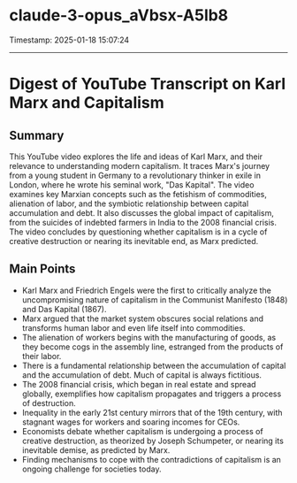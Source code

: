 # claude-3-opus_aVbsx-A5lb8

Timestamp: 2025-01-18 15:07:24

---

# Digest of YouTube Transcript on Karl Marx and Capitalism

## Summary

This YouTube video explores the life and ideas of Karl Marx, and their relevance to understanding modern capitalism. It traces Marx's journey from a young student in Germany to a revolutionary thinker in exile in London, where he wrote his seminal work, "Das Kapital". The video examines key Marxian concepts such as the fetishism of commodities, alienation of labor, and the symbiotic relationship between capital accumulation and debt. It also discusses the global impact of capitalism, from the suicides of indebted farmers in India to the 2008 financial crisis. The video concludes by questioning whether capitalism is in a cycle of creative destruction or nearing its inevitable end, as Marx predicted.

## Main Points

- Karl Marx and Friedrich Engels were the first to critically analyze the uncompromising nature of capitalism in the Communist Manifesto (1848) and Das Kapital (1867).
- Marx argued that the market system obscures social relations and transforms human labor and even life itself into commodities. 
- The alienation of workers begins with the manufacturing of goods, as they become cogs in the assembly line, estranged from the products of their labor.
- There is a fundamental relationship between the accumulation of capital and the accumulation of debt. Much of capital is always fictitious.
- The 2008 financial crisis, which began in real estate and spread globally, exemplifies how capitalism propagates and triggers a process of destruction. 
- Inequality in the early 21st century mirrors that of the 19th century, with stagnant wages for workers and soaring incomes for CEOs.
- Economists debate whether capitalism is undergoing a process of creative destruction, as theorized by Joseph Schumpeter, or nearing its inevitable demise, as predicted by Marx.
- Finding mechanisms to cope with the contradictions of capitalism is an ongoing challenge for societies today.